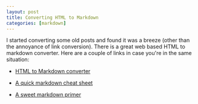 ```yaml
---
layout: post
title: Converting HTML to Markdown
categories: [markdown]
---
```


I started converting some old posts and found it was a breeze (other than the annoyance of link conversion). There is a great web based HTML to markdown converter. Here are a couple of links in case you're in the same situation:

* [HTML to Markdown converter][3]
* [A quick markdown cheat sheet][2]
* [A sweet markdown primer][1]


  [1]: http://daringfireball.net/projects/markdown/syntax
  [2]: http://warpedvisions.org/projects/markdown-cheat-sheet/
  [3]: http://heckyesmarkdown.com/